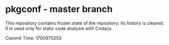 # pkgconf - master branch

This repository contains frozen state of the repository.
Its history is cleared. It is used only for static code
analysis with Codacy.

Commit Time: 1700975253